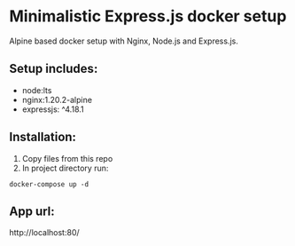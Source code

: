 # Minimalistic Express.js docker setup
Alpine based docker setup with Nginx, Node.js and Express.js.

## Setup includes:
* node:lts
* nginx:1.20.2-alpine
* expressjs: ^4.18.1

## Installation:
1. Copy files from this repo
2. In project directory run:
```
docker-compose up -d
```

## App url:
http://localhost:80/
